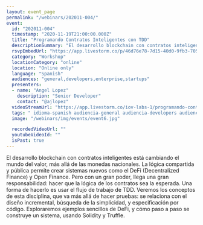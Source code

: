 ```yaml
---
layout: event_page
permalink: "/webinars/202011-004/"
event:
  id: "202011-004"
  timestamp: "2020-11-19T21:00:00.000Z"
  title: "Programando Contratos Inteligentes con TDD"
  descriptionSummary: "El desarrollo blockchain con contratos inteligentes est cambiando el mundo del valor, m s all de las monedas nacionales. La l gica comparti…"
  rsvpEmbedUrl: "https://app.livestorm.co/p/46d76e78-7d15-40d0-9fb3-70519c83f728/form"
  category: "Workshop"
  locationCategory: "online"
  location: "Online only"
  language: "Spanish"
  audiences: "general,developers,enterprise,startups"
  presenters:
  - name: "Angel Lopez"
    description: "Senior Developer"
    contact: "@ajlopez"
  videoStreamUrl: "https://app.livestorm.co/iov-labs-1/programando-contratos-inteligentes-con-tdd"
  tags: " idioma-spanish audiencia-general audiencia-developers audiencia-enterprise audiencia-startups recent"
  image: "/webinars/img/events/event6.jpg"

  recordedVideoUrl: ""
  youtubeVideoId: ""
  isPast: true
---
```



El desarrollo blockchain con contratos inteligentes está cambiando el mundo del valor, más allá de las monedas nacionales. La lógica compartida y pública permite crear sistemas nuevos como el DeFi (Decentralized Finance) y Open Finance. Pero con un gran poder, llega una gran responsabilidad: hacer que la lógica de los contratos sea la esperada. Una forma de hacerlo es usar el flujo de trabajo de TDD. Veremos los conceptos de esta disciplina, que va más allá de hacer pruebas: se relaciona con el diseño incremental, búsqueda de la simplicidad, y especificación por código. Exploraremos ejemplos sencillos de DeFi, y cómo paso a paso se construye un sistema, usando Solidity y Truffle.

